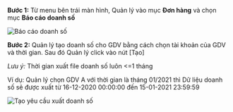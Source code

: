 **Bước 1:** Từ menu bên trái màn hình, Quản lý vào mục **Đơn hàng** và chọn mục **Báo cáo doanh số**

![Báo cáo doanh số](https://user-images.githubusercontent.com/76998374/105573054-6f0fa400-5d8d-11eb-963d-ce9afc02864f.png)


**Bước 2:** Quản lý tạo doanh số cho GDV bằng cách chọn tài khoản của GDV và thời gian. Sau đó Quản lý click vào nút [Tạo]


*Lưu ý:* Thời gian xuất file doanh số luôn <=1 tháng


Ví dụ: Quản lý chọn GDV A với thời gian là tháng 01/2021 thì Dữ liệu doanh số sẽ được xuất từ 16-12-2020 00:00:00 đến 15-01-2021 23:59:59

![Tạo yêu cầu xuất doanh số](https://user-images.githubusercontent.com/76998374/105573153-21e00200-5d8e-11eb-81ea-f0e1938c3c31.png)

